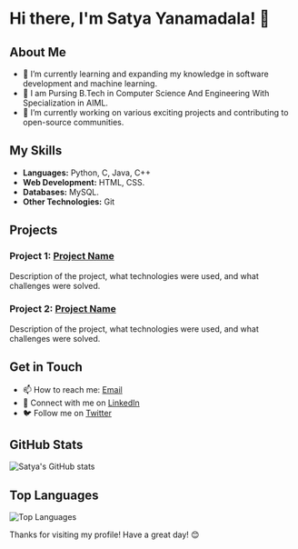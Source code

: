 # Hi there, I'm Satya Yanamadala! 👋

## About Me

- 🌱 I’m currently learning and expanding my knowledge in software development and machine learning.
- 💼 I am Pursing B.Tech in Computer Science And Engineering With Specialization in AIML.
- 🔭 I’m currently working on various exciting projects and contributing to open-source communities.

## My Skills

- **Languages:** Python, C, Java, C++
- **Web Development:** HTML, CSS.
- **Databases:** MySQL.
- **Other Technologies:** Git

## Projects

### Project 1: [Project Name](https://github.com/satyayanamadala/project1)
Description of the project, what technologies were used, and what challenges were solved.

### Project 2: [Project Name](https://github.com/satyayanamadala/project2)
Description of the project, what technologies were used, and what challenges were solved.

## Get in Touch

- 📫 How to reach me: [Email](mailto:satyayanamadala@example.com)
- 📝 Connect with me on [LinkedIn](https://www.linkedin.com/in/satya-yanamadala)
- 🐦 Follow me on [Twitter](https://twitter.com/Satya03410746)

## GitHub Stats

![Satya's GitHub stats](https://github-readme-stats.vercel.app/api?username=satyayanamadala&show_icons=true&theme=radical)

## Top Languages

![Top Languages](https://github-readme-stats.vercel.app/api/top-langs/?username=satyayanamadala&layout=compact&theme=radical)

Thanks for visiting my profile! Have a great day! 😊
